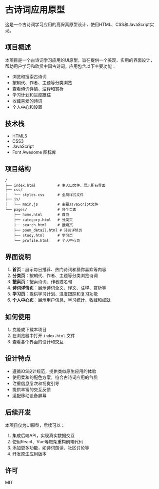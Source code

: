 # 古诗词应用原型

这是一个古诗词学习应用的高保真原型设计，使用HTML、CSS和JavaScript实现。

## 项目概述

本项目是一个古诗词学习应用的UI原型，旨在提供一个美观、实用的界面设计，帮助用户学习和欣赏中国古诗词。应用包含以下主要功能：

- 浏览和搜索古诗词
- 按朝代、作者、主题等分类浏览
- 查看诗词详情、注释和赏析
- 学习计划和进度跟踪
- 收藏喜爱的诗词
- 个人中心和设置

## 技术栈

- HTML5
- CSS3
- JavaScript
- Font Awesome 图标库

## 项目结构

```
/
├── index.html          # 主入口文件，展示所有界面
├── css/
│   └── styles.css      # 全局样式文件
├── js/
│   └── main.js         # 主要JavaScript文件
└── pages/              # 各个页面
    ├── home.html       # 首页
    ├── category.html   # 分类页
    ├── search.html     # 搜索页
    ├── poem_detail.html # 诗词详情页
    ├── study.html      # 学习页
    └── profile.html    # 个人中心页
```

## 界面说明

1. **首页**：展示每日推荐、热门诗词和猜你喜欢等内容
2. **分类页**：按朝代、作者、主题等分类浏览诗词
3. **搜索页**：搜索诗词、作者或名句
4. **诗词详情页**：展示诗词全文、译文、注释、赏析等
5. **学习页**：提供学习计划、进度跟踪和复习功能
6. **个人中心页**：展示用户信息、学习统计、收藏和成就

## 如何使用

1. 克隆或下载本项目
2. 在浏览器中打开 `index.html` 文件
3. 查看各个界面的设计和交互

## 设计特点

- 遵循iOS设计规范，提供类似原生应用的体验
- 使用柔和的配色方案，符合古诗词应用的气质
- 注重信息层次和视觉引导
- 提供丰富的交互反馈
- 适配移动设备屏幕

## 后续开发

本项目仅为UI原型，后续可以：

1. 集成后端API，实现真实数据交互
2. 使用React、Vue等框架重构前端代码
3. 添加更多功能，如诗词朗读、社区讨论等
4. 开发原生应用版本

## 许可

MIT 